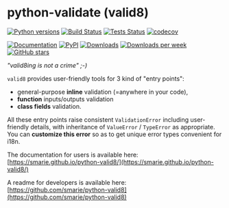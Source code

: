 # python-validate (valid8)

[![Python versions](https://img.shields.io/pypi/pyversions/valid8.svg)](https://pypi.python.org/pypi/valid8/) [![Build Status](https://travis-ci.com/smarie/python-valid8.svg?branch=master)](https://travis-ci.com/smarie/python-valid8) [![Tests Status](https://smarie.github.io/python-valid8/junit/junit-badge.svg?dummy=8484744)](https://smarie.github.io/python-valid8/junit/report.html) [![codecov](https://codecov.io/gh/smarie/python-valid8/branch/master/graph/badge.svg)](https://codecov.io/gh/smarie/python-valid8)

[![Documentation](https://img.shields.io/badge/doc-latest-blue.svg)](https://smarie.github.io/python-valid8/) [![PyPI](https://img.shields.io/pypi/v/valid8.svg)](https://pypi.python.org/pypi/valid8/) [![Downloads](https://pepy.tech/badge/valid8)](https://pepy.tech/project/valid8) [![Downloads per week](https://pepy.tech/badge/valid8/week)](https://pepy.tech/project/valid8) [![GitHub stars](https://img.shields.io/github/stars/smarie/python-valid8.svg)](https://github.com/smarie/python-valid8/stargazers)


*"valid8ing is not a crime" ;-)*

`valid8` provides user-friendly tools for 3 kind of "entry points":

 * general-purpose **inline** validation (=anywhere in your code), 
 * **function** inputs/outputs validation 
 * **class fields** validation.

All these entry points raise consistent `ValidationError` including user-friendly details, with inheritance of `ValueError` / `TypeError` as appropriate. You can **customize this error** so as to get unique error types convenient for i18n.

The documentation for users is available here: [https://smarie.github.io/python-valid8/](https://smarie.github.io/python-valid8/)

A readme for developers is available here: [https://github.com/smarie/python-valid8](https://github.com/smarie/python-valid8)
